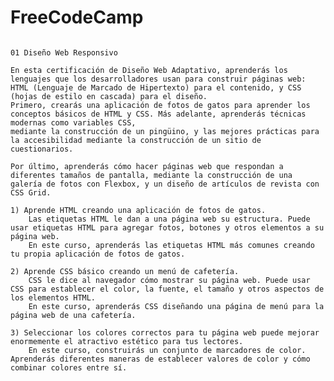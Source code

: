 # FreeCodeCamp
                                                                                        01 Diseño Web Responsivo

    En esta certificación de Diseño Web Adaptativo, aprenderás los lenguajes que los desarrolladores usan para construir páginas web: HTML (Lenguaje de Marcado de Hipertexto) para el contenido, y CSS (hojas de estilo en cascada) para el diseño.
    Primero, crearás una aplicación de fotos de gatos para aprender los conceptos básicos de HTML y CSS. Más adelante, aprenderás técnicas modernas como variables CSS, 
    mediante la construcción de un pingüino, y las mejores prácticas para la accesibilidad mediante la construcción de un sitio de cuestionarios.

    Por último, aprenderás cómo hacer páginas web que respondan a diferentes tamaños de pantalla, mediante la construcción de una galería de fotos con Flexbox, y un diseño de artículos de revista con CSS Grid.

    1) Aprende HTML creando una aplicación de fotos de gatos.
        Las etiquetas HTML le dan a una página web su estructura. Puede usar etiquetas HTML para agregar fotos, botones y otros elementos a su página web.
        En este curso, aprenderás las etiquetas HTML más comunes creando tu propia aplicación de fotos de gatos.
    
    2) Aprende CSS básico creando un menú de cafetería.
        CSS le dice al navegador cómo mostrar su página web. Puede usar CSS para establecer el color, la fuente, el tamaño y otros aspectos de los elementos HTML. 
        En este curso, aprenderás CSS diseñando una página de menú para la página web de una cafetería.
    
    3) Seleccionar los colores correctos para tu página web puede mejorar enormemente el atractivo estético para tus lectores.
        En este curso, construirás un conjunto de marcadores de color. Aprenderás diferentes maneras de establecer valores de color y cómo combinar colores entre sí.
